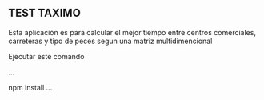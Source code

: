 ## TEST TAXIMO

Esta aplicación es para calcular el mejor tiempo entre centros comerciales, carreteras y tipo de peces segun una matriz multidimencional

Ejecutar este comando

...

npm install
...
